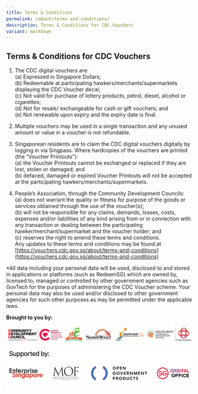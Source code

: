 ```yaml
---
title: Terms & Conditions
permalink: /about/terms-and-conditions/
description: Terms & Conditions for CDC Vouchers
variant: markdown
---
```

## Terms &amp; Conditions for CDC Vouchers

1.	The CDC digital vouchers are: <br>
(a) Expressed in Singapore Dollars; <br>
(b) Redeemable at participating hawkers/merchants/supermarkets displaying the CDC Voucher decal; <br>
(c) Not valid for purchase of lottery products, petrol, diesel, alcohol or cigarettes; <br>
(d) Not for resale/ exchangeable for cash or gift vouchers; and<br>
(e) Not renewable upon expiry and the expiry date is final.

2.	Multiple vouchers may be used in a single transaction and any unused amount or value in a voucher is not refundable.

3.	Singaporean residents are to claim the CDC digital vouchers digitally by logging in via Singpass. Where hardcopies of the vouchers are printed (the “Voucher Printouts”): <br>
(a) the Voucher Printouts cannot be exchanged or replaced if they are lost, stolen or damaged; and <br>
(b) defaced, damaged or expired Voucher Printouts will not be accepted at the participating hawkers/merchants/supermarkets. 

4.	People’s Association, through the Community Development Councils: <br>
(a) does not warrant the quality or fitness for purpose of the goods or services obtained through the use of the voucher(s);<br>
(b) will not be responsible for any claims, demands, losses, costs, expenses and/or liabilities of any kind arising from or in connection with any transaction or dealing between the participating hawker/merchant/supermarket and the voucher holder; and <br>
(c) reserves the right to amend these terms and conditions. <br>
Any updates to these terms and conditions may be found at [https://vouchers.cdc.gov.sg/about/terms-and-conditions](https://vouchers.cdc.gov.sg/about/terms-and-conditions) 

*All data including your personal data will be used, disclosed to and stored in applications or platforms (such as RedeemSG) which are owned by, licensed to, managed or controlled by other government agencies such as GovTech for the purposes of administering the CDC Voucher scheme. Your personal data may also be used and/or disclosed to other government agencies for such other purposes as may be permitted under the applicable laws.


**Brought to you by:**

![Brought to you by](/images/brought-by.png)


![Supported by](/images/CDCV_2024_Supported_by.png)